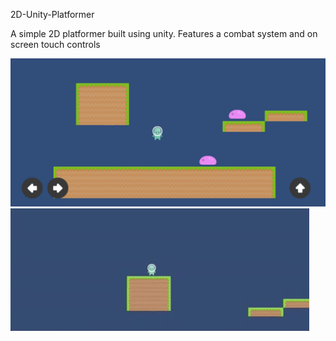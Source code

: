 2D-Unity-Platformer

A simple 2D platformer built using unity. Features a combat system and on screen touch controls

![Game Start Screen](/Images/Game.png)
![Gameplay gih](Images/Gameplay.gif)
